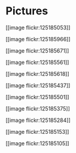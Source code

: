 # Pictures


[[image flickr:125185053]]

[[image flickr:125185966]]

[[image flickr:125185671]]

[[image flickr:125185561]]

[[image flickr:125185618]]

[[image flickr:125185437]]

[[image flickr:125185501]]

[[image flickr:125185375]]

[[image flickr:125185284]]

[[image flickr:125185153]]

[[image flickr:125185105]]